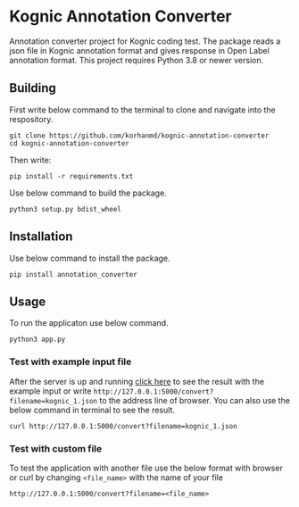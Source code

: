 # Kognic Annotation Converter
Annotation converter project for Kognic coding test. The package reads a json file in Kognic annotation format and gives response in Open Label annotation format. This project requires Python 3.8 or newer version.

## Building

First write below command to the terminal to clone and navigate into the respository.

```
git clone https://github.com/korhanmd/kognic-annotation-converter
cd kognic-annotation-converter
```
Then write:

```
pip install -r requirements.txt
```

Use below command to build the package.

```
python3 setup.py bdist_wheel
```

## Installation

Use below command to install the package.

```
pip install annotation_converter
```

## Usage

To run the applicaton use below command.

```
python3 app.py
```

### Test with example input file
After the server is up and running [click here](http://127.0.0.1:5000/convert?filename=kognic_1.json) to see the result with the example input or write `http://127.0.0.1:5000/convert?filename=kognic_1.json` to the address line of browser.
You can also use the below command in terminal to see the result.

```
curl http://127.0.0.1:5000/convert?filename=kognic_1.json
```

### Test with custom file
To test the application with another file use the below format with browser or curl by changing `<file_name>` with the name of your file

```
http://127.0.0.1:5000/convert?filename=<file_name>
```
